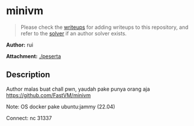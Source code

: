 # minivm

> Please check the [writeups](./writeups/) for adding writeups to this repository, and refer to the [solver](./solver/) if an author solver exists.

**Author:** rui

**Attachment:** [./peserta](./peserta)


## Description
Author malas buat chall pwn, yaudah pake punya orang aja https://github.com/FastVM/minivm

Note: OS docker pake ubuntu:jammy (22.04)

Connect: nc  31337
